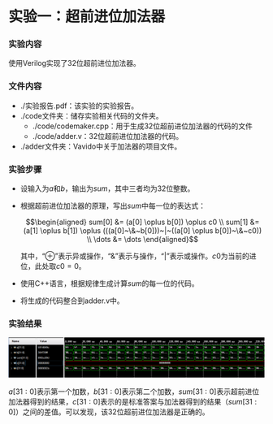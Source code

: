 # 实验一：超前进位加法器

### 实验内容

使用Verilog实现了$32$位超前进位加法器。

### 文件内容

+ ./实验报告.pdf：该实验的实验报告。
+ ./code文件夹：储存实验相关代码的文件夹。
  + ./code/codemaker.cpp：用于生成32位超前进位加法器的代码的文件
  + ./code/adder.v：32位超前进位加法器的代码。
+ ./adder文件夹：Vavido中关于加法器的项目文件。

### 实验步骤

+ 设输入为$a$和$b$，输出为$sum$，其中三者均为$32$位整数。

+ 根据超前进位加法器的原理，写出$sum$中每一位的表达式：

  $$\begin{aligned}
  sum[0] &= (a[0] \oplus b[0]) \oplus c0 \\
  sum[1] &= (a[1] \oplus b[1]) \oplus (((a[0]~\&~b[0]))~|~((a[0] \oplus b[0])~\&~c0)) \\
  \dots &= \dots
  \end{aligned}$$

  其中，“$\oplus$”表示异或操作，“$\&$”表示与操作，“$|$”表示或操作。$c0$为当前的进位，此处取$c0=0$。
  
+ 使用C++语言，根据规律生成计算$sum$的每一位的代码。

+ 将生成的代码整合到adder.v中。

### 实验结果

![](./result.png)

$a[31:0]$表示第一个加数，$b[31:0]$表示第二个加数，$sum[31:0]$表示超前进位加法器得到的结果，$c[31:0]$表示的是标准答案与加法器得到的结果（$sum[31:0]$）之间的差值。可以发现，该$32$位超前进位加法器是正确的。
